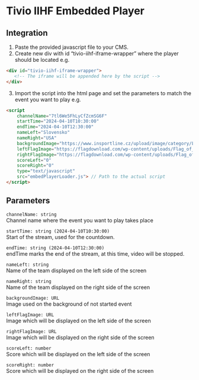 # Tivio IIHF Embedded Player
## Integration
1. Paste the provided javascript file to your CMS.
2. Create new div with id “tivio-iihf-iframe-wrapper” where the player should be located e.g.

```html
<div id="tivio-iihf-iframe-wrapper">
   <!-- The iframe will be appended here by the script -->
</div>
```

3. Import the script into the html page and set the parameters to match the event you want to play e.g.

```html
<script
    channelName="7tl6We5FhLyCfZcmSG6F"
    startTime="2024-04-10T10:30:00"
    endTime="2024-04-10T12:30:00"
    nameLeft="Slovensko"
    nameRight="USA"
    backgroundImage="https://www.insportline.cz/upload/image/category/Ledni-hokej.png"
    leftFlagImage="https://flagdownload.com/wp-content/uploads/Flag_of_Slovakia_Flat_Square-128x128.png"
    rightFlagImage="https://flagdownload.com/wp-content/uploads/Flag_of_United_States_Flat_Square-128x128.png"
    scoreLeft="0"
    scoreRight="0"
    type="text/javascript"
    src="embedPlayerLoader.js"> // Path to the actual script
</script>
```



## Parameters
`channelName: string`\
Channel name where the event you want to play takes place

`startTime: string (2024-04-10T10:30:00)`\
Start of the stream, used for the countdown.

`endTime: string (2024-04-10T12:30:00)`\
endTime marks the end of the stream, at this time, video will be stopped.

`nameLeft: string`\
Name of the team displayed on the left side of the screen

`nameRight: string`\
Name of the team displayed on the right side of the screen

`backgroundImage: URL`\
Image used on the background of not started event

`leftFlagImage: URL`\
Image which will be displayed on the left side of the screen

`rightFlagImage: URL`\
Image which will be displayed on the right side of the screen

`scoreLeft: number`\
Score which will be displayed on the left side of the screen

`scoreRight: number`\
Score which will be displayed on the right side of the screen



